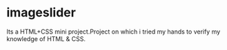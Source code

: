 # imageslider
Its a HTML+CSS mini project.Project on which i tried my hands to verify my knowledge of HTML &amp; CSS.

